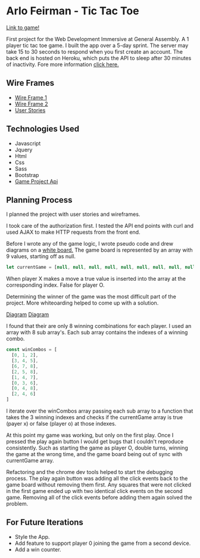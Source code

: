 

# Arlo Feirman - Tic Tac Toe

[Link to game!](https://arlofeirman.github.io/AF-TicTacToe/)

First project for the Web Development Immersive at General Assembly. A 1 player tic tac toe game.
I built the app over a 5-day sprint. The server may take 15 to 30 seconds to respond when you first create an account.
The back end is hosted on Heroku, which puts the API to sleep after 30 minutes of inactivity.
Fore more information [click here.](https://devcenter.heroku.com/articles/free-dyno-hours)


## Wire Frames
-  [Wire Frame 1](http://i.imgur.com/UF5U5yt.jpg)
-  [Wire Frame 2](http://i.imgur.com/TTX2GgL.jpg)
-  [User Stories](https://github.com/arlofeirman/AF-TicTacToe/issues/6)

## Technologies Used

- Javascript
- Jquery
- Html
- Css
- Sass
- Bootstrap
- [Game Project Api](https://github.com/ga-wdi-boston/game-project-api)


## Planning Process

I planned the project with user stories and wireframes.

I took care of the authorization first. I tested the API end points with curl and used AJAX to make HTTP requests from the front end.

Before I wrote any of the game logic, I wrote pseudo code and drew
diagrams on a [white board.](http://i.imgur.com/NhmlQ2D.jpg)
The game board is represented by an array with 9 values, starting off as null.

```javascript
let currentGame = [null, null, null, null, null, null, null, null, null]
```

When player X makes a move a true value is inserted into the array at the corresponding
index. False for player O.


Determining the winner of the game was the most difficult part of the project.
More whiteoarding helped to come up with a solution.

[Diagram](http://i.imgur.com/2vlWCAH.jpg)
[Diagram](http://i.imgur.com/GHPXqrR.jpg)

I found that their are only 8 winning combinations for each player. I used an
array with 8 sub array's. Each sub array contains the indexes of a winning
combo.

```javascript
const winCombos = [
  [0, 1, 2],
  [3, 4, 5],
  [6, 7, 8],
  [2, 5, 8],
  [1, 4, 7],
  [0, 3, 6],
  [0, 4, 8],
  [2, 4, 6]
]
```
I iterate over the winCombos array passing each sub array to a function that
takes the 3 winning indexes and checks if the currentGame array is true (payer x)
or false (player o) at those indexes.

At this point my game was working, but only on the first play. Once I pressed
the play again button I would get bugs that I couldn't reproduce consistently.
Such as starting the game as player O, double turns, winning the game at
the wrong time, and the game board being out of sync with currentGame array.

Refactoring and the chrome dev tools helped to start the debugging process. 
The play again button was adding all the click events back to the game board without removing them first.
Any squares that were not clicked in the first game ended up with two identical click events on
the second game. Removing all of the click events before adding them again solved the problem.

## For Future Iterations
- Style the App.
- Add feature to support player 0 joining the game from a second device.
- Add a win counter.

